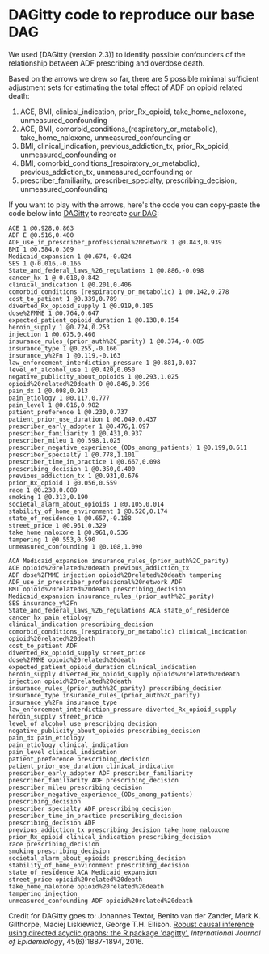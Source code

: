 # DAGitty code to reproduce our base DAG

We used [DAGitty (version 2.3)] to identify possible confounders of the relationship between ADF prescribing and overdose death.

Based on the arrows we drew so far, there are 5 possible minimal sufficient adjustment sets for estimating the total effect of ADF on opioid related death:
1. ACE, BMI, clinical_indication, prior_Rx_opioid, take_home_naloxone, unmeasured_confounding
2. ACE, BMI, comorbid_conditions_(respiratory_or_metabolic), take_home_naloxone, unmeasured_confounding or
3. BMI, clinical_indication, previous_addiction_tx, prior_Rx_opioid, unmeasured_confounding or
4. BMI, comorbid_conditions_(respiratory_or_metabolic), previous_addiction_tx, unmeasured_confounding or
5. prescriber_familiarity, prescriber_specialty, prescribing_decision, unmeasured_confounding

If you want to play with the arrows, here's the code you can copy-paste the code below into [DAGitty](http://www.dagitty.net) to recreate [our DAG](https://github.com/opioiddatalab/DAG/blob/master/dagitty-model.pdf):

```ACA 1 @0.466,-0.170
ACE 1 @0.928,0.863
ADF E @0.516,0.400
ADF_use_in_prescriber_professional%20network 1 @0.843,0.939
BMI 1 @0.584,0.309
Medicaid_expansion 1 @0.674,-0.024
SES 1 @-0.016,-0.166
State_and_federal_laws_%26_regulations 1 @0.886,-0.098
cancer_hx 1 @-0.018,0.842
clinical_indication 1 @0.201,0.406
comorbid_conditions_(respiratory_or_metabolic) 1 @0.142,0.278
cost_to_patient 1 @0.339,0.789
diverted_Rx_opioid_supply 1 @0.919,0.185
dose%2FMME 1 @0.764,0.647
expected_patient_opioid_duration 1 @0.138,0.154
heroin_supply 1 @0.724,0.253
injection 1 @0.675,0.460
insurance_rules_(prior_auth%2C_parity) 1 @0.374,-0.085
insurance_type 1 @0.255,-0.166
insurance_y%2Fn 1 @0.119,-0.163
law_enforcement_interdiction_pressure 1 @0.881,0.037
level_of_alcohol_use 1 @0.420,0.050
negative_publicity_about_opioids 1 @0.293,1.025
opioid%20related%20death O @0.846,0.396
pain_dx 1 @0.098,0.913
pain_etiology 1 @0.117,0.777
pain_level 1 @0.016,0.982
patient_preference 1 @0.230,0.737
patient_prior_use_duration 1 @0.049,0.437
prescriber_early_adopter 1 @0.476,1.097
prescriber_familiarity 1 @0.431,0.937
prescriber_mileu 1 @0.598,1.025
prescriber_negative_experience_(ODs_among_patients) 1 @0.199,0.611
prescriber_specialty 1 @0.778,1.101
prescriber_time_in_practice 1 @0.667,0.098
prescribing_decision 1 @0.350,0.400
previous_addiction_tx 1 @0.931,0.676
prior_Rx_opioid 1 @0.056,0.559
race 1 @0.238,0.089
smoking 1 @0.313,0.190
societal_alarm_about_opioids 1 @0.105,0.014
stability_of_home_environment 1 @0.520,0.174
state_of_residence 1 @0.657,-0.188
street_price 1 @0.961,0.329
take_home_naloxone 1 @0.961,0.536
tampering 1 @0.553,0.590
unmeasured_confounding 1 @0.108,1.090

ACA Medicaid_expansion insurance_rules_(prior_auth%2C_parity)
ACE opioid%20related%20death previous_addiction_tx
ADF dose%2FMME injection opioid%20related%20death tampering
ADF_use_in_prescriber_professional%20network ADF
BMI opioid%20related%20death prescribing_decision
Medicaid_expansion insurance_rules_(prior_auth%2C_parity)
SES insurance_y%2Fn
State_and_federal_laws_%26_regulations ACA state_of_residence
cancer_hx pain_etiology
clinical_indication prescribing_decision
comorbid_conditions_(respiratory_or_metabolic) clinical_indication opioid%20related%20death
cost_to_patient ADF
diverted_Rx_opioid_supply street_price
dose%2FMME opioid%20related%20death
expected_patient_opioid_duration clinical_indication
heroin_supply diverted_Rx_opioid_supply opioid%20related%20death
injection opioid%20related%20death
insurance_rules_(prior_auth%2C_parity) prescribing_decision
insurance_type insurance_rules_(prior_auth%2C_parity)
insurance_y%2Fn insurance_type
law_enforcement_interdiction_pressure diverted_Rx_opioid_supply heroin_supply street_price
level_of_alcohol_use prescribing_decision
negative_publicity_about_opioids prescribing_decision
pain_dx pain_etiology
pain_etiology clinical_indication
pain_level clinical_indication
patient_preference prescribing_decision
patient_prior_use_duration clinical_indication
prescriber_early_adopter ADF prescriber_familiarity
prescriber_familiarity ADF prescribing_decision
prescriber_mileu prescribing_decision
prescriber_negative_experience_(ODs_among_patients) prescribing_decision
prescriber_specialty ADF prescribing_decision
prescriber_time_in_practice prescribing_decision
prescribing_decision ADF
previous_addiction_tx prescribing_decision take_home_naloxone
prior_Rx_opioid clinical_indication prescribing_decision
race prescribing_decision
smoking prescribing_decision
societal_alarm_about_opioids prescribing_decision
stability_of_home_environment prescribing_decision
state_of_residence ACA Medicaid_expansion
street_price opioid%20related%20death
take_home_naloxone opioid%20related%20death
tampering injection
unmeasured_confounding ADF opioid%20related%20death
```

Credit for DAGitty goes to:
Johannes Textor, Benito van der Zander, Mark K. Gilthorpe, Maciej Liskiewicz, George T.H. Ellison.
[Robust causal inference using directed acyclic graphs: the R package 'dagitty'.](http://johannes-textor.name/papers/2017-ije.pdf)
<i>International Journal of Epidemiology</i>, 45(6):1887-1894, 2016.
